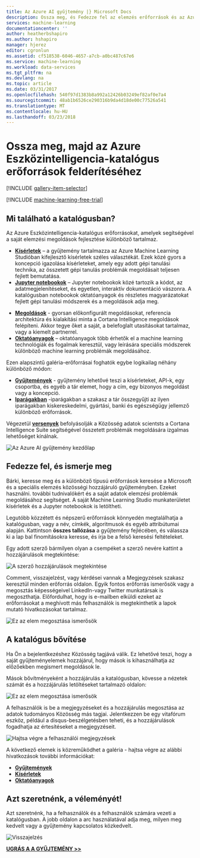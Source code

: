 ```yaml
---
title: Az Azure AI gyűjtemény |} Microsoft Docs
description: Ossza meg, és Fedezze fel az elemzés erőforrások és az Azure Eszközintelligencia-katalógus több. Ismerje meg, mások, és a saját hozzájárulások tegye a közösségi.
services: machine-learning
documentationcenter: ''
author: heatherbshapiro
ms.author: hshapiro
manager: hjerez
editor: cgronlun
ms.assetid: cf518538-6046-4657-a7cb-a0bc487c67e6
ms.service: machine-learning
ms.workload: data-services
ms.tgt_pltfrm: na
ms.devlang: na
ms.topic: article
ms.date: 03/31/2017
ms.openlocfilehash: 540f97d1383b8a992a12426b03249ef82af0e7a4
ms.sourcegitcommit: 48ab1b6526ce290316b9da4d18de00c77526a541
ms.translationtype: MT
ms.contentlocale: hu-HU
ms.lasthandoff: 03/23/2018
---
```

# <a name="share-and-discover-resources-in-the-azure-ai-gallery"></a>Ossza meg, majd az Azure Eszközintelligencia-katalógus erőforrások felderítéséhez
[!INCLUDE [gallery-item-selector](../../../includes/machine-learning-gallery-item-selector.md)]

<!-- separating these 2 includes -->

[!INCLUDE [machine-learning-free-trial](../../../includes/machine-learning-free-trial.md)]

## <a name="what-can-i-find-in-the-gallery"></a>Mi található a katalógusban?
Az Azure Eszközintelligencia-katalógus erőforrásokat, amelyek segítségével a saját elemzési megoldások fejlesztése különböző tartalmaz.

* **[Kísérletek](gallery-experiments.md)**  – a gyűjtemény tartalmazza az Azure Machine Learning Studióban kifejlesztő kísérletek széles választékát. Ezek közé gyors a koncepció igazolása kísérleteket, amely egy adott gépi tanulási technika, az összetett gépi tanulás problémák megoldásait teljesen fejlett bemutatása.
* **[Jupyter notebookok](gallery-jupyter-notebooks.md)**  – Jupyter notebookok közé tartozik a kódot, az adatmegjelenítéseket, és egyetlen, interaktív dokumentáció vászonra.
  A katalógusban notebookok oktatóanyagok és részletes magyarázatokat fejlett gépi tanulási módszerek és a megoldások adja meg.

<!--
- **[Machine Learning APIs](https://machine-learning-gallery-apis.md)** - An experiment developed in Azure Machine Learning can be launched as a web service so that the analytics model can be accessed by others through a set of REST APIs. A variety of these APIs are available in the Gallery, such as a product recommendation engine or cloud-based face and speech recognition.
-->

* **[Megoldások](gallery-solutions.md)**  - gyorsan előkonfigurált megoldásokat, referencia architektúra és kialakítási minta a Cortana Intelligence megoldások felépíteni. Akkor tegye őket a saját, a belefoglalt utasításokat tartalmaz, vagy a kiemelt partnerrel.
* **[Oktatóanyagok](gallery-tutorials.md)**  – oktatóanyagok több érhetők el a machine learning technológiák és fogalmak keresztül, vagy leírására speciális módszerek különböző machine learning problémák megoldásához.

Ezen alapszintű galéria-erőforrásai foghatók egybe logikailag néhány különböző módon:

* **[Gyűjtemények](gallery-collections.md)**  - gyűjtemény lehetővé teszi a kísérleteket, API-k, egy csoportba, és egyéb a tár elemet, hogy a cím, egy bizonyos megoldást vagy a koncepció.
* **[Iparágakban](gallery-industries.md)**  -iparágakban a szakasz a tár összegyűjti az ilyen iparágakban kiskereskedelmi, gyártási, banki és egészségügy jellemző különböző erőforrások.

Végezetül **[versenyek](gallery-competitions.md)** befolyásolják a Közösség adatok scientsts a Cortana Intelligence Suite segítségével összetett problémák megoldására izgalmas lehetőséget kínálnak.

![Az Azure AI gyűjtemény kezdőlap](./media/gallery-how-to-use-contribute-publish/gallery-home-page.png)

## <a name="discover-and-learn"></a>Fedezze fel, és ismerje meg
Bárki, keresse meg és a különböző típusú erőforrások keresése a Microsoft és a speciális elemzés közösségi hozzájáruló gyűjteményben.
Ezeket használni. további tudnivalókért és a saját adatok elemzési problémák megoldásához segítséget.
A saját Machine Learning Studio munkaterületet kísérletek és a Jupyter notebookok is letöltheti.

Legutóbb közzétett és népszerű erőforrások könnyedén megtalálhatja a katalógusban, vagy a név, címkék, algoritmusok és egyéb attribútumai alapján.
Kattintson **összes tallózása** a gyűjtemény fejlécében, és válassza ki a lap bal finomításokra keresse, és írja be a felső keresési feltételeket.

Egy adott szerző bármilyen olyan a csempéket a szerző nevére kattint a hozzájárulások megtekintése:

![A szerző hozzájárulások megtekintése](./media/gallery-how-to-use-contribute-publish/view-by-author.png)

Comment, visszajelzést, vagy kérdései vannak a Megjegyzések szakasz keresztül minden erőforrás oldalon.
Egyik fontos erőforrás ismerősök vagy a megosztás képességeivel LinkedIn-vagy Twitter munkatársak is megoszthatja.
Előfordulhat, hogy is e-mailben elküldi ezeket az erőforrásokat a meghívott más felhasználók is megtekinthetik a lapok mutató hivatkozásokat tartalmaz.

![Ez az elem megosztása ismerősök](./media/gallery-how-to-use-contribute-publish/comment-and-share.png)

## <a name="contribute-to-the-gallery"></a>A katalógus bővítése
Ha Ön a bejelentkezéshez Közösség tagjává válik. Ez lehetővé teszi, hogy a saját gyűjteményelemek hozzájárul, hogy mások is kihasználhatja az előzőekben megismert megoldások le.

Mások bővítményeként a hozzájárulás a katalógusban, kövesse a nézetek számát és a hozzájárulás letöltéseket tartalmazó oldalon:

![Ez az elem megosztása ismerősök](./media/gallery-how-to-use-contribute-publish/view-and-download-counts.png)

A felhasználók is be a megjegyzéseket és a hozzájárulás megosztása az adatok tudományos Közösség más tagjai.
Jelentkezzen be egy vitafórum eszköz, például a disqus-beszélgetésben teheti, és a hozzájárulások fogadhatja az értesítéseket a megjegyzéseit.

![Hajtsa végre a felhasználói megjegyzések](./media/gallery-how-to-use-contribute-publish/follow-comments.png)

A következő elemek is közreműködhet a galéria - hajtsa végre az alábbi hivatkozások további információkat:

* **[Gyűjtemények](gallery-collections.md#contribute)**
* **[Kísérletek](gallery-experiments.md#contribute)**
* **[Oktatóanyagok](gallery-tutorials.md#contribute)**

## <a name="we-want-to-hear-from-you"></a>Azt szeretnénk, a véleményét!
Azt szeretnénk, ha a felhasználók és a felhasználók számára vezeti a katalógusban. A jobb oldalon a arc használatával adja meg, milyen meg kedvelt vagy a gyűjtemény kapcsolatos közkedvelt.  

![Visszajelzés](./media/gallery-how-to-use-contribute-publish/feedback.png)

**[UGRÁS A A GYŰJTEMÉNY &GT;&GT;](http://gallery.cortanaintelligence.com)**

